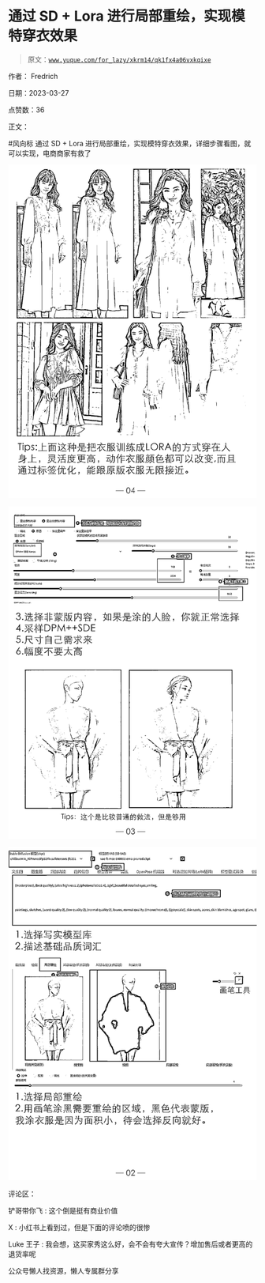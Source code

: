 # 通过 SD + Lora 进行局部重绘，实现模特穿衣效果

> 原文：[`www.yuque.com/for_lazy/xkrm14/qk1fx4a06vxkqixe`](https://www.yuque.com/for_lazy/xkrm14/qk1fx4a06vxkqixe)



作者： Fredrich



日期：2023-03-27



点赞数：36



正文：



#风向标 通过 SD + Lora 进行局部重绘，实现模特穿衣效果，详细步骤看图，就可以实现，电商商家有救了



![](img/a2e5a36340da99193a8ec7e861e92b2b.png)



![](img/be0b7f592515f3c9e33a87a5d0f67f16.png)



![](img/39f2268d251cffc247ad9953d642834f.png)



评论区：



铲哥带你飞 : 这个倒是挺有商业价值



X : 小红书上看到过，但是下面的评论喷的很惨



Luke 王子 : 我会想，这买家秀这么好，会不会有夸大宣传？增加售后或者更高的退货率呢



公众号懒人找资源，懒人专属群分享

